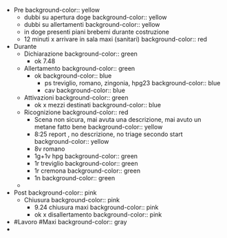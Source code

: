 - Pre
  background-color:: yellow
	- dubbi su apertura doge
	  background-color:: yellow
	- dubbi su allertamenti
	  background-color:: yellow
	- in doge presenti piani brebemi durante costruzione
	- 12 minuti x arrivare in sala maxi (sanitari)
	  background-color:: red
- Durante
	- Dichiarazione
	  background-color:: green
		- ok 7.48
	- Allertamento
	  background-color:: green
		- ok
		  background-color:: blue
			- ps treviglio, romano, zingonia, hpg23
			  background-color:: blue
			- cav
			  background-color:: blue
	- Attivazioni
	  background-color:: green
		- ok x mezzi destinati
		  background-color:: blue
	- Ricognizione
	  background-color:: red
		- Scena non sicura, mai avuta una descrizione, mai avuto un metane fatto bene
		  background-color:: yellow
		- 8:25 report , no descrizione, no triage secondo start
		  background-color:: yellow
		- 8v romano
		- 1g+1v hpg
		  background-color:: green
		- 1r treviglio
		  background-color:: green
		- 1r cremona
		  background-color:: green
		- 1n
		  background-color:: green
	-
- Post
  background-color:: pink
	- Chiusura
	  background-color:: pink
		- 9.24 chiusura maxi
		  background-color:: pink
		- ok x disallertamento
		  background-color:: pink
- #Lavoro #Maxi
  background-color:: gray
-